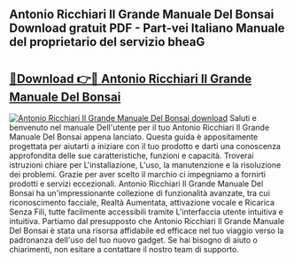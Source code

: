 ## Antonio Ricchiari Il Grande Manuale Del Bonsai Download gratuit PDF - Part-vei Italiano Manuale del proprietario del servizio bheaG

# <h2><a href="http://df9nztx.blite.top/?on=Antonio+Ricchiari+Il+Grande+Manuale+Del+Bonsai">🔗Download 👉🔴 Antonio Ricchiari Il Grande Manuale Del Bonsai</a></h2>

[![Antonio Ricchiari Il Grande Manuale Del Bonsai download](https://i.imgur.com/lujVjoI.png)](http://df9nztx.blite.top/?on=Antonio+Ricchiari+Il+Grande+Manuale+Del+Bonsai)
Saluti e benvenuto nel manuale Dell'utente per il tuo Antonio Ricchiari Il Grande Manuale Del Bonsai appena lanciato. Questa guida è appositamente progettata per aiutarti a iniziare con il tuo prodotto e darti una conoscenza approfondita delle sue caratteristiche, funzioni e capacità. Troverai istruzioni chiare per L'installazione, L'uso, la manutenzione e la risoluzione dei problemi. Grazie per aver scelto il marchio ci impegniamo a fornirti prodotti e servizi eccezionali. Antonio Ricchiari Il Grande Manuale Del Bonsai ha un'impressionante collezione di funzionalità avanzate, tra cui riconoscimento facciale, Realtà Aumentata, attivazione vocale e Ricarica Senza Fili, tutte facilmente accessibili tramite L'interfaccia utente intuitiva e intuitiva. Partiamo dal presupposto che Antonio Ricchiari Il Grande Manuale Del Bonsai è stata una risorsa affidabile ed efficace nel tuo viaggio verso la padronanza dell'uso del tuo nuovo gadget. Se hai bisogno di aiuto o chiarimenti, non esitare a contattare il nostro team di supporto.
